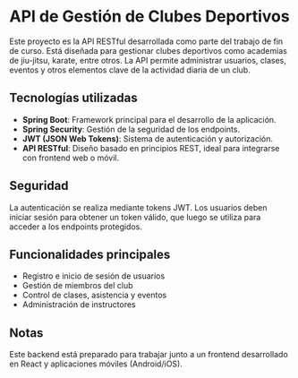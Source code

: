 # API de Gestión de Clubes Deportivos

Este proyecto es la API RESTful desarrollada como parte del trabajo de fin de curso. Está diseñada para gestionar clubes deportivos como academias de jiu-jitsu, karate, entre otros. La API permite administrar usuarios, clases, eventos y otros elementos clave de la actividad diaria de un club.

## Tecnologías utilizadas

- **Spring Boot**: Framework principal para el desarrollo de la aplicación.
- **Spring Security**: Gestión de la seguridad de los endpoints.
- **JWT (JSON Web Tokens)**: Sistema de autenticación y autorización.
- **API RESTful**: Diseño basado en principios REST, ideal para integrarse con frontend web o móvil.

## Seguridad

La autenticación se realiza mediante tokens JWT. Los usuarios deben iniciar sesión para obtener un token válido, que luego se utiliza para acceder a los endpoints protegidos.

## Funcionalidades principales

- Registro e inicio de sesión de usuarios
- Gestión de miembros del club
- Control de clases, asistencia y eventos
- Administración de instructores

## Notas

Este backend está preparado para trabajar junto a un frontend desarrollado en React y aplicaciones móviles (Android/iOS).
